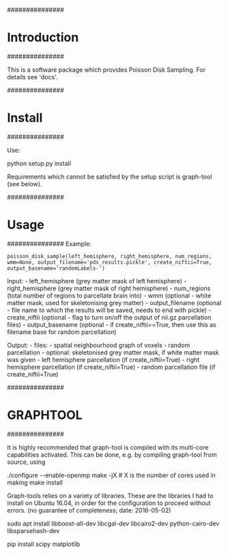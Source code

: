 ###############
# Introduction
###############

This is a software package which provides Poisson Disk Sampling. For details see 'docs'.

###############
# Install
###############

Use:

python setup.py install

Requirements which cannot be satisfied by the setup script is graph-tool (see below).

###############
# Usage
###############
Example:
    
    poisson_disk_sample(left_hemisphere, right_hemisphere, num_regions, wmm=None, output_filename='pds_results.pickle', create_niftii=True, output_basename='randomLabels-')

Input:
    - left_hemisphere (grey matter mask of left hemisphere)
    - right_hemisphere (grey matter mask of right hemisphere)
    - num_regions (total number of regions to parcellate brain into)
    - wmm (optional - white matter mask, used for skeletonising grey matter)
    - output_filename (optional - file name to which the results will be saved, needs to end with pickle)
    - create_niftii (optional - flag to turn on/off the output of nii.gz parcellation files)
    - output_basename (optional - if create_niftii==True, then use this as filename base for random parcellation)

Output:
    - files:
        - spatial neighbourhood graph of voxels
        - random parcellation
        - optional: skeletonised grey matter mask, if white matter mask was given
        - left hemisphere parcellation (if create_niftii=True)
        - right hemisphere parcellation (if create_niftii=True)
        - random parcellation file (if create_niftii=True)

###############
# GRAPHTOOL
###############

It is highly recommended that graph-tool is compiled with its multi-core capabilities activated. This can be done, e.g. by compiling graph-tool from source, using 

./configure --enable-openmp
make -jX  # X is the number of cores used in making
make install

Graph-tools relies on a variety of libraries. These are the libraries I had to install on Ubuntu 16.04, in order for the configuration to proceed without errors. (no guarantee of completeness; date: 2016-05-02)

sudo apt install libboost-all-dev libcgal-dev libcairo2-dev python-cairo-dev libsparsehash-dev

pip install scipy matplotlib
